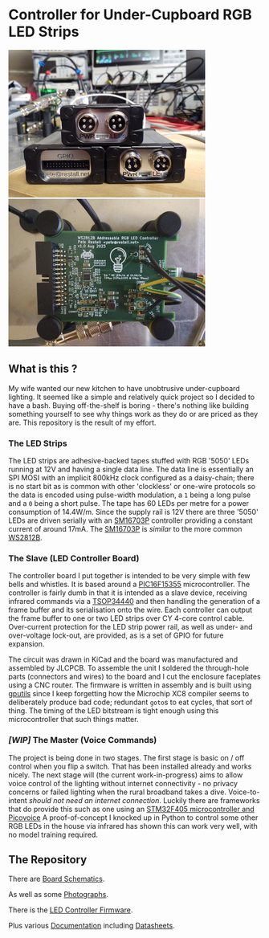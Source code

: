 # Controller for Under-Cupboard RGB LED Strips
![Three Fully Assembled Units](doc/readme/three-units-stacked-front-and-back-392x294.png)
![Debug Unit on the Bench](doc/readme/debug-unit-392x294.png)

## What is this ?
My wife wanted our new kitchen to have unobtrusive under-cupboard lighting.  It seemed like a simple and relatively quick project so I decided to have
a bash.  Buying off-the-shelf is boring - there's nothing like building something yourself to see why things work as they do or are priced as they are.
This repository is the result of my effort.

### The LED Strips
The LED strips are adhesive-backed tapes stuffed with RGB '5050' LEDs running at 12V and having a single data line.  The data line is essentially an
SPI MOSI with an implicit 800kHz clock configured as a daisy-chain; there is no start bit as is common with other 'clockless' or one-wire protocols so
the data is encoded using pulse-width modulation, a `1` being a long pulse and a `0` being a short pulse.  The tape has 60 LEDs per metre for a power
consumption of 14.4W/m.  Since the supply rail is 12V there are three '5050' LEDs are driven serially with an [SM16703P](doc/datasheets/leds/SM16703P.pdf)
controller providing a constant current of around 17mA.  The [SM16703P](doc/datasheets/leds/SM16703P.pdf) is _similar_ to the more common
[WS2812B](doc/datasheets/leds/WS2812B.pdf).

### The Slave (LED Controller Board)
The controller board I put together is intended to be very simple with few bells and whistles.  It is based around a
[PIC16F15355](doc/datasheets/mcu/PIC16F15355-DS40001853C.pdf) microcontroller.  The controller is fairly dumb in that it is intended as a slave device,
receiving infrared commands via a [TSOP34440](doc/datasheets/infrared/TSOP34440.pdf) and then handling the generation of a frame buffer and its
serialisation onto the wire.  Each controller can output the frame buffer to one or two LED strips over CY 4-core control cable.  Over-current protection
for the LED strip power rail, as well as under- and over-voltage lock-out, are provided, as is a set of GPIO for future expansion.

The circuit was drawn in KiCad and the board was manufactured and assembled by JLCPCB.  To assemble the unit I soldered the through-hole parts (connectors
and wires) to the board and I cut the enclosure faceplates using a CNC router.  The firmware is written in assembly and is built using
[gputils](https://gputils.sourceforge.io/) since I keep forgetting how the Microchip XC8 compiler seems to deliberately produce bad code; redundant
`goto`s to eat cycles, that sort of thing.  The timing of the LED bitstream is tight enough using this microcontroller that such things matter.

### _[WIP]_ The Master (Voice Commands)
The project is being done in two stages.  The first stage is basic on / off control when you flip a switch.  That has been installed already and works
nicely.  The next stage will (the current work-in-progress) aims to allow voice control of the lighting without internet connectivity - no privacy concerns
or failed lighting when the rural broadband takes a dive.  Voice-to-intent _should not need an internet connection_.  Luckily there are frameworks that do
provide this such as one using an
[STM32F405 microcontroller and Picovoice](https://picovoice.ai/blog/offline-voice-assistant-on-an-stm32-microcontroller/)  A proof-of-concept I knocked
up in Python to control some other RGB LEDs in the house via infrared has shown this can work very well, with no model training required.

## The Repository
There are [Board Schematics](tree/master/src/schematics).

As well as some [Photographs](tree/master/doc/bench/photos).

There is the [LED Controller Firmware](tree/master/src/firmware/lights-gadget).

Plus various [Documentation](tree/master/doc) including [Datasheets](tree/master/doc/datasheets).
